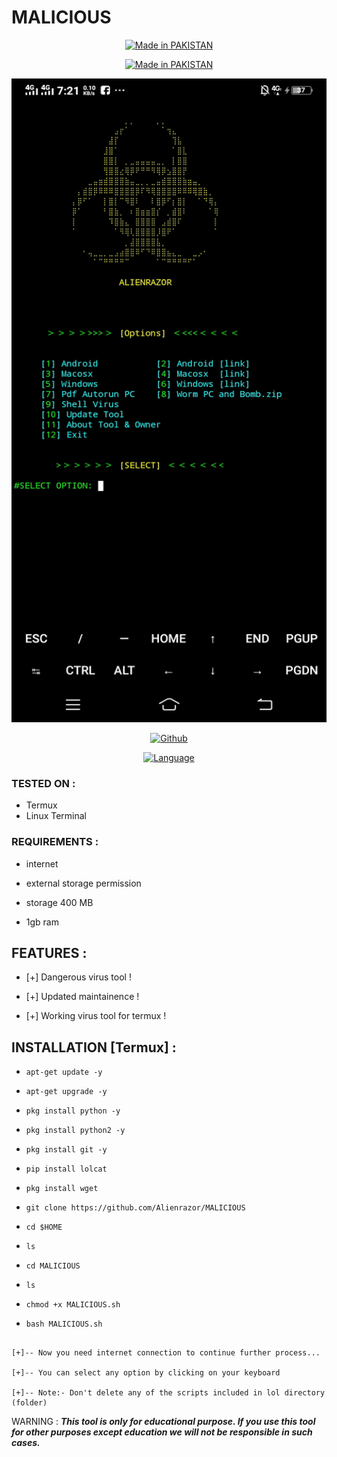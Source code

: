 # MALICIOUS
<p align="center">
<a href="https://bit.ly/3bgtjYk"><img title="Made in PAKISTAN" src="https://img.shields.io/badge/MADE%20IN-PAKISTAN-SCRIPT?colorA=%23ff8100&colorB=%23017e40&colorC=%23ff0000&style=for-the-badge"></a>

</p>

<p align="center">
<a href="https://bit.ly/3bgtjYk"><img title="Made in PAKISTAN" src="https://img.shields.io/badge/Tool-MALICIOUS-green.svg"></a>

</p>

<p align="center">
<img src='https://github.com/Alienrazor/SS/blob/main/Screenshot_20221020_192116.jpg' style="height:1030px;width:600px;" >


<p align="center"

<p align="center">
<a href="https://github.com/Alienrazor"><img title="Github" src="https://img.shields.io/badge/Alien-Razor-brightgreen?style=for-the-badge&logo=github"></a>


</p>

<p align="center">
<a href="https://github.com/Alienrazor"><img title="Language" src="https://img.shields.io/badge/Made%20with-Bash-1f425f.svg?v=103"></a>

### TESTED ON :

* Termux
* Linux Terminal 

### REQUIREMENTS :

* internet

* external storage permission

* storage 400 MB

* 1gb ram

## FEATURES :

* [+] Dangerous virus tool !

* [+] Updated maintainence !

* [+] Working virus tool for termux !

## INSTALLATION [Termux] :

* `apt-get update -y`

* `apt-get upgrade -y`

* `pkg install python -y`

* `pkg install python2 -y`

* `pkg install git -y`

* `pip install lolcat`

* `pkg install wget`

* `git clone https://github.com/Alienrazor/MALICIOUS`

* `cd $HOME`

* `ls`

* `cd MALICIOUS`

* `ls`

* `chmod +x MALICIOUS.sh`

* `bash MALICIOUS.sh` 
  
```

[+]-- Now you need internet connection to continue further process...

[+]-- You can select any option by clicking on your keyboard

[+]-- Note:- Don't delete any of the scripts included in lol directory (folder)

```

WARNING : 
***This tool is only for educational purpose. If you use this tool for other purposes except education we will not be responsible in such cases.***
